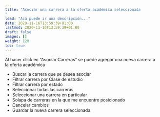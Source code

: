 ```yaml
---
title: "Asociar una carrera a la oferta académica seleccionada
"
lead: "Acá puede ir una descripción..."
date: 2020-11-16T13:59:39+01:00
lastmod: 2020-11-16T13:59:39+01:00
draft: false
images: []
weight: 120
toc: true
---
```


Al hacer click en “Asociar Carreras” se puede agregar una nueva carrera a la oferta académica

- Buscar la carrera que se desea asociar
- Filtrar carrera por Clase de estudio
- Filtrar carrera por estado
- Seleccionar todas las carreras
- Seleccionar una carrera en particular
- Solapa de carreras en la que me encuentro posicionado
- Cancelar cambios
- Guardar la nueva carrera seleccionada
